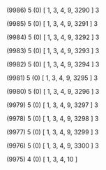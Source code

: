 (9986) 5 (0) [ 1, 3, 4, 9, 3290 ] 3 


(9985) 5 (0) [ 1, 3, 4, 9, 3291 ] 3 


(9984) 5 (0) [ 1, 3, 4, 9, 3292 ] 3 


(9983) 5 (0) [ 1, 3, 4, 9, 3293 ] 3 


(9982) 5 (0) [ 1, 3, 4, 9, 3294 ] 3 


(9981) 5 (0) [ 1, 3, 4, 9, 3295 ] 3 


(9980) 5 (0) [ 1, 3, 4, 9, 3296 ] 3 


(9979) 5 (0) [ 1, 3, 4, 9, 3297 ] 3 


(9978) 5 (0) [ 1, 3, 4, 9, 3298 ] 3 


(9977) 5 (0) [ 1, 3, 4, 9, 3299 ] 3 


(9976) 5 (0) [ 1, 3, 4, 9, 3300 ] 3 


(9975) 4 (0) [ 1, 3, 4, 10 ]  

